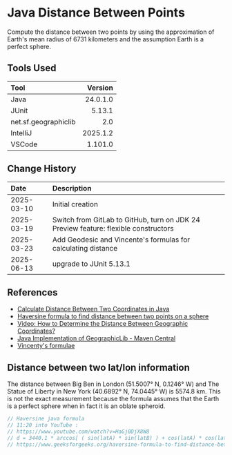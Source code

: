 # Java Distance Between Points

Compute the distance between two points by using the approximation of Earth's mean radius of 6731 kilometers
and the assumption Earth is a perfect sphere.

## Tools Used

| Tool                 |  Version |
|:---------------------|---------:|
| Java                 | 24.0.1.0 |
| JUnit                |   5.13.1 |
| net.sf.geographiclib |      2.0 |
| IntelliJ             | 2025.1.2 |
| VSCode               |  1.101.0 |

## Change History

| Date       | Description                                                                         |
|:-----------|:------------------------------------------------------------------------------------|
| 2025-03-10 | Initial creation                                                                    |
| 2025-03-19 | Switch from GitLab to GitHub, turn on JDK 24 Preview feature: flexible constructors |
| 2025-03-23 | Add Geodesic and Vincente's formulas for calculating distance                       |
| 2025-06-13 | upgrade to JUnit 5.13.1                                                             |

## References

* [Calculate Distance Between Two Coordinates in Java](https://www.baeldung.com/java-find-distance-between-points)
* [Haversine formula to find distance between two points on a sphere](https://www.geeksforgeeks.org/haversine-formula-to-find-distance-between-two-points-on-a-sphere/)
* [Video: How to Determine the Distance Between Geographic Coordinates?](https://www.youtube.com/watch?v=HaGj0DjX8W8)
* [Java Implementation of GeographicLib - Maven Central](https://mvnrepository.com/artifact/net.sf.geographiclib/GeographicLib-Java)
* [Vincenty's formulae](https://en.wikipedia.org/wiki/Vincenty's_formulae)

## Distance between two lat/lon information

The distance between Big Ben in London (51.5007° N, 0.1246° W) and The Statue of Liberty in
New York (40.6892° N, 74.0445° W) is 5574.8 km.
This is not the exact measurement because the
formula assumes that the Earth is a perfect sphere when in fact it is an oblate spheroid.

```java
// Haversine java formula
// 11:20 into YouTube :
// https://www.youtube.com/watch?v=HaGj0DjX8W8
// d = 3440.1 * arccos[ ( sin(latA) * sin(latB) ) + cos(latA) * cos(latB) * cos(lonA - lonB) ]
// https://www.geeksforgeeks.org/haversine-formula-to-find-distance-between-two-points-on-a-sphere/
```
